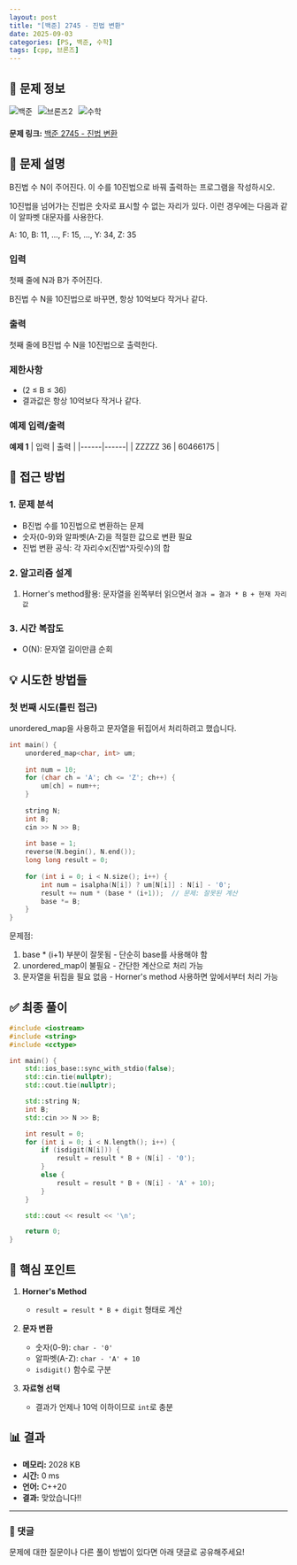 ```yaml
---
layout: post
title: "[백준] 2745 - 진법 변환"
date: 2025-09-03
categories: [PS, 백준, 수학]
tags: [cpp, 브론즈]
---
```


## 📌 문제 정보

<div style="display: flex; gap: 10px; margin-bottom: 20px;">
    <img src="https://img.shields.io/badge/플랫폼-백준-gold?style=flat-square" alt="백준" />
    <img src="https://img.shields.io/badge/난이도-브론즈2-CD7F32?style=flat-square" alt="브론즈2" />
    <img src="https://img.shields.io/badge/분류-수학-blue?style=flat-square" alt="수학" />
</div>

**문제 링크:** [백준 2745 - 진법 변환](https://www.acmicpc.net/problem/2745)

## 📖 문제 설명

B진법 수 N이 주어진다. 이 수를 10진법으로 바꿔 출력하는 프로그램을 작성하시오.

10진법을 넘어가는 진법은 숫자로 표시할 수 없는 자리가 있다. 이런 경우에는 다음과 같이 알파벳 대문자를 사용한다.

A: 10, B: 11, ..., F: 15, ..., Y: 34, Z: 35

### 입력
첫째 줄에 N과 B가 주어진다. 

B진법 수 N을 10진법으로 바꾸면, 항상 10억보다 작거나 같다.

### 출력
첫째 줄에 B진법 수 N을 10진법으로 출력한다.

### 제한사항
- (2 ≤ B ≤ 36)
- 결과값은 항상 10억보다 작거나 같다.

### 예제 입력/출력

**예제 1**
| 입력 | 출력 |
|------|------|
| ZZZZZ 36 | 60466175 |

## 🎯 접근 방법

### 1. 문제 분석
- B진법 수를 10진법으로 변환하는 문제
- 숫자(0-9)와 알파벳(A-Z)을 적절한 값으로 변환 필요
- 진법 변환 공식: 각 자리수x(진법^자릿수)의 합

### 2. 알고리즘 설계
1. Horner's method활용: 문자열을 왼쪽부터 읽으면서 `결과 = 결과 * B + 현재 자리값`

### 3. 시간 복잡도
- O(N): 문자열 길이만큼 순회

## 💡 시도한 방법들

### 첫 번째 시도(틀린 접근)
unordered_map을 사용하고 문자열을 뒤집어서 처리하려고 했습니다.

```cpp
int main() {
    unordered_map<char, int> um;
    
    int num = 10;
    for (char ch = 'A'; ch <= 'Z'; ch++) {
        um[ch] = num++;
    }
    
    string N;
    int B;
    cin >> N >> B;
    
    int base = 1;
    reverse(N.begin(), N.end());
    long long result = 0;
    
    for (int i = 0; i < N.size(); i++) {
        int num = isalpha(N[i]) ? um[N[i]] : N[i] - '0';
        result += num * (base * (i+1));  // 문제: 잘못된 계산
        base *= B;
    }
}
```

문제점:
1. base * (i+1) 부분이 잘못됨 - 단순히 base를 사용해야 함
2. unordered_map이 불필요 - 간단한 계산으로 처리 가능
3. 문자열을 뒤집을 필요 없음 - Horner's method 사용하면 앞에서부터 처리 가능

## ✅ 최종 풀이

```cpp
#include <iostream>
#include <string>
#include <cctype>

int main() {
	std::ios_base::sync_with_stdio(false);
	std::cin.tie(nullptr);
	std::cout.tie(nullptr);

	std::string N;
	int B;
	std::cin >> N >> B;

	int result = 0;
	for (int i = 0; i < N.length(); i++) {
		if (isdigit(N[i])) {
			result = result * B + (N[i] - '0');
		}
		else {
			result = result * B + (N[i] - 'A' + 10);
		}
	}

	std::cout << result << '\n';

	return 0;
}
```

## 🔑 핵심 포인트

1. **Horner's Method**
   - `result = result * B + digit` 형태로 계산

2. **문자 변환**
   - 숫자(0-9): `char - '0'`
   - 알파벳(A-Z): `char - 'A' + 10`
   - `isdigit()` 함수로 구분

3. **자료형 선택**
   - 결과가 언제나 10억 이하이므로 `int`로 충분

## 📊 결과
- **메모리:** 2028 KB
- **시간:** 0 ms
- **언어:** C++20
- **결과:** 맞았습니다!!

---

### 💬 댓글
문제에 대한 질문이나 다른 풀이 방법이 있다면 아래 댓글로 공유해주세요!